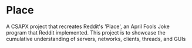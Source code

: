 # Place
A CSAPX project that recreates Reddit's 'Place', an April Fools Joke program that Reddit implemented. This project is to showcase the cumulative understanding of servers, networks, clients, threads, and GUIs

